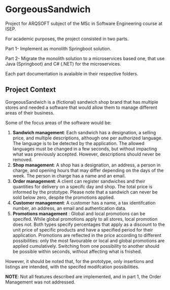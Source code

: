 # GorgeousSandwich
Project for ARQSOFT subject of the MSc in Software Engineering course at ISEP.

For academic purposes, the project consisted in two parts.

Part 1- Implement as monolith Springboot solution.

Part 2- Migrate the monolith solution to a microservices based one, that use Java (Springboot) and C# (.NET) for the microservices.

Each part documentation is avalaible in their respective folders.

## Project Context

GorgeousSandwich is a (fictional) sandwich shop brand that has multiple stores and needed a software that would allow them to manage different areas of their business.

Some of the focus areas of the software would be:

1. **Sandwich management**: Each sandwich has a designation, a selling price, and
multiple descriptions, although one per authorized language. The language is
to be detected by the application. The allowed languages must be changed in
a few seconds, but without impacting what was previously accepted. However,
descriptions should never be removed.
2. **Shop management**: A shop has a designation, an address, a person in charge,
and opening hours that may differ depending on the days of the week. The person
in charge has a name and an email.
3. **Order management**: A client can register sandwiches and their quantities for
delivery on a specifc day and shop. The total price is informed by the prototype.
Please note that a sandwich can never be sold below zero, despite the promotions
applied.
4. **Customer management**: A customer has a name, a tax identifcation number,
an address, an email and authentication data.
5. **Promotions management** : Global and local promotions can be specifed. While
global promotions apply to all stores, local promotion does not. Both types specify
percentages that apply as a discount to the unit price of specific products and have
a specified period for their application.
Promotions are reflected in the price according to different possibilities: only the
most favourable or local and global promotions are applied cumulatively. Switching from one possibility to another should be possible within seconds, without affecting what is fnished.

However, it should be noted that, for the prototype, only insertions and listings are
intended, with the specifed modifcation possibilities.

**NOTE**: Not all features described are implemented, and in part 1, the Order Management was not addressed.


